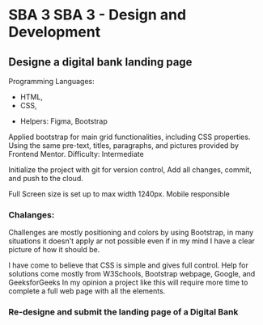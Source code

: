 # SBA 3 SBA 3 - Design and Development
## Designe a digital bank landing page

Programming Languages: 
* HTML, 
* CSS, 
- Helpers: Figma, Bootstrap 

Applied bootstrap for main grid functionalities, including CSS properties.
Using the same pre-text, titles, paragraphs, and pictures provided by Frontend Mentor.
Difficulty: Intermediate

Initialize the project with git for version control, 
Add all changes, commit, and push to the cloud.

Full Screen size is set up to max width 1240px.
Mobile responsible

### Chalanges:
Challenges are mostly positioning and colors by using Bootstrap, in many situations it doesn't apply ar not possible
even if in my mind I have a clear picture of how it should be. 

I have come to believe that CSS is simple and gives full control.
Help for solutions come mostly from W3Schools, Bootstrap webpage, Google, and GeeksforGeeks
In my opinion a project like this will require more time to complete a full web page with all the elements.

### Re-designe and submit the landing page of a Digital Bank



